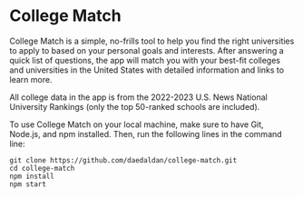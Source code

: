 # College Match
College Match is a simple, no-frills tool to help you find the right universities to apply to based on your personal goals and interests. After answering a quick list of questions, the app will match you with your best-fit colleges and universities in the United States with detailed information and links to learn more.

All college data in the app is from the 2022-2023 U.S. News National University Rankings (only the top 50-ranked schools are included).

To use College Match on your local machine, make sure to have Git, Node.js, and npm installed. Then, run the following lines in the command line:
```
git clone https://github.com/daedaldan/college-match.git
cd college-match
npm install
npm start
```
  
  
